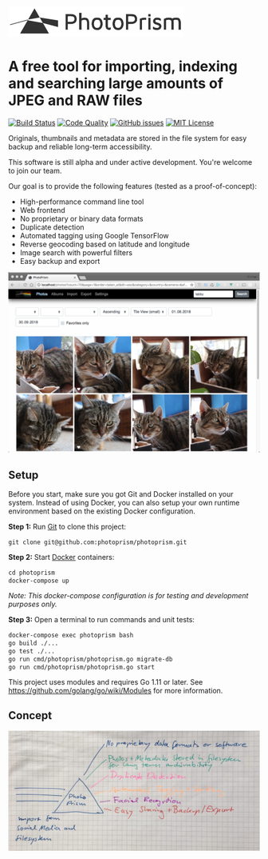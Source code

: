 ![PhotoPrism](docs/img/logo.png)

A free tool for importing, indexing and searching large amounts of JPEG and RAW files
=====================================================================================

[![Build Status](https://travis-ci.org/photoprism/photoprism.png?branch=master)][ci]
[![Code Quality](https://goreportcard.com/badge/github.com/photoprism/photoprism)][code quality]
[![GitHub issues](https://img.shields.io/github/issues/photoprism/photoprism.svg)][issues]
[![MIT License](https://img.shields.io/badge/license-MIT-blue.svg)][license]

[ci]: https://travis-ci.org/photoprism/photoprism
[code quality]: https://goreportcard.com/report/github.com/photoprism/photoprism
[issues]: https://github.com/photoprism/photoprism/issues
[license]: https://github.com/photoprism/photoprism/blob/master/LICENSE

Originals, thumbnails and metadata are stored in the file system for easy
backup and reliable long-term accessibility.

This software is still alpha and under active development. You're welcome to join our team.

Our goal is to provide the following features (tested as a proof-of-concept):

- High-performance command line tool
- Web frontend
- No proprietary or binary data formats
- Duplicate detection
- Automated tagging using Google TensorFlow
- Reverse geocoding based on latitude and longitude
- Image search with powerful filters
- Easy backup and export

![](docs/img/search.png)

Setup
-----
Before you start, make sure you got Git and Docker installed on your system.
Instead of using Docker, you can also setup your own runtime environment
based on the existing Docker configuration.

**Step 1:** Run [Git](https://getcomposer.org/) to clone this project:

```
git clone git@github.com:photoprism/photoprism.git
```

**Step 2:** Start [Docker](https://www.docker.com/) containers:

```
cd photoprism
docker-compose up
```

*Note: This docker-compose configuration is for testing and development purposes only.*

**Step 3:** Open a terminal to run commands and unit tests:

```
docker-compose exec photoprism bash
go build ./...
go test ./...
go run cmd/photoprism/photoprism.go migrate-db
go run cmd/photoprism/photoprism.go start
```

This project uses modules and requires Go 1.11 or later. See https://github.com/golang/go/wiki/Modules for more information.

Concept
-------

![](docs/img/concept.jpg)
